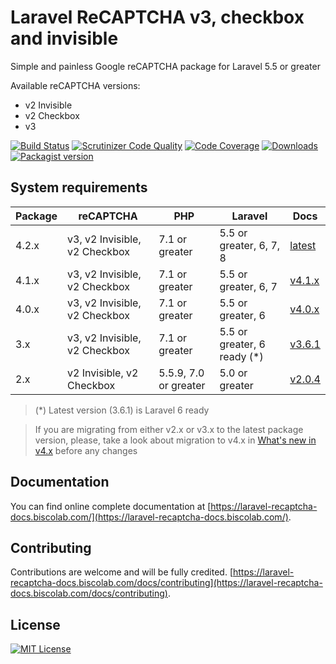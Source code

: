 # Laravel ReCAPTCHA v3, checkbox and invisible

Simple and painless Google reCAPTCHA package for Laravel 5.5 or greater

Available reCAPTCHA versions:

-   v2 Invisible
-   v2 Checkbox
-   v3

[![Build Status](https://travis-ci.org/biscolab/laravel-recaptcha.svg?branch=master)](https://travis-ci.org/biscolab/laravel-recaptcha) [![Scrutinizer Code Quality](https://scrutinizer-ci.com/g/biscolab/laravel-recaptcha/badges/quality-score.png?b=master)](https://scrutinizer-ci.com/g/biscolab/laravel-recaptcha/?branch=master) [![Code Coverage](https://scrutinizer-ci.com/g/biscolab/laravel-recaptcha/badges/coverage.png?b=master)](https://scrutinizer-ci.com/g/biscolab/laravel-recaptcha/?branch=master)
[![Downloads](https://img.shields.io/packagist/dt/biscolab/laravel-recaptcha.svg#img-thumbnail)](https://packagist.org/packages/biscolab/laravel-recaptcha/stats)
[![Packagist version](https://img.shields.io/packagist/v/biscolab/laravel-recaptcha.svg#img-thumbnail)](https://packagist.org/packages/biscolab/laravel-recaptcha)

## System requirements

| Package | reCAPTCHA                     | PHP                   | Laravel                      | Docs                                                                   |
| ------- | ----------------------------- | --------------------- | ---------------------------- | ---------------------------------------------------------------------- |
| 4.2.x   | v3, v2 Invisible, v2 Checkbox | 7.1 or greater        | 5.5 or greater, 6, 7, 8      | [latest](https://laravel-recaptcha-docs.biscolab.com)                  |
| 4.1.x   | v3, v2 Invisible, v2 Checkbox | 7.1 or greater        | 5.5 or greater, 6, 7         | [v4.1.x](https://laravel-recaptcha-docs.biscolab.com/docs/4.1.x/intro) |
| 4.0.x   | v3, v2 Invisible, v2 Checkbox | 7.1 or greater        | 5.5 or greater, 6            | [v4.0.x](https://laravel-recaptcha-docs.biscolab.com/docs/4.0.x/intro) |
| 3.x     | v3, v2 Invisible, v2 Checkbox | 7.1 or greater        | 5.5 or greater, 6 ready (\*) | [v3.6.1](https://laravel-recaptcha-docs.biscolab.com/docs/3.6.1/intro) |
| 2.x     | v2 Invisible, v2 Checkbox     | 5.5.9, 7.0 or greater | 5.0 or greater               | [v2.0.4](https://laravel-recaptcha-docs.biscolab.com/docs/2.0.4/intro) |

> (\*) Latest version (3.6.1) is Laravel 6 ready

> If you are migrating from either v2.x or v3.x to the latest package version, please, take a look about migration to v4.x in [What's new in v4.x](https://laravel-recaptcha-docs.biscolab.com/docs/whats-new) before any changes

## Documentation

You can find online complete documentation at [https://laravel-recaptcha-docs.biscolab.com/](https://laravel-recaptcha-docs.biscolab.com/).

## Contributing

Contributions are welcome and will be fully credited. [https://laravel-recaptcha-docs.biscolab.com/docs/contributing](https://laravel-recaptcha-docs.biscolab.com/docs/contributing).

## License

[![MIT License](https://img.shields.io/github/license/biscolab/laravel-recaptcha.svg)](https://github.com/biscolab/laravel-recaptcha/blob/master/LICENSE)
